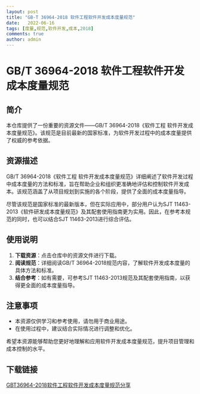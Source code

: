 ```yaml
---
layout: post
title: "GB-T 36964-2018 软件工程软件开发成本度量规范"
date:   2022-06-16
tags: [度量,规范,软件开发,成本,2018]
comments: true
author: admin
---
```

# GB/T 36964-2018 软件工程软件开发成本度量规范

## 简介

本仓库提供了一份重要的资源文件——GB/T 36964-2018《软件工程 软件开发成本度量规范》。该规范是目前最新的国家标准，为软件开发过程中的成本度量提供了权威的参考依据。

## 资源描述

GB/T 36964-2018《软件工程 软件开发成本度量规范》详细阐述了软件开发过程中成本度量的方法和标准，旨在帮助企业和组织更准确地评估和控制软件开发成本。该规范涵盖了从项目规划到实施的各个阶段，提供了全面的成本度量指导。

尽管该规范是国家标准的最新版本，但在实际应用中，部分用户认为SJT 11463-2013《软件研发成本度量规范》及其配套使用指南更为实用。因此，在参考本规范的同时，也可以结合SJT 11463-2013进行综合评估。

## 使用说明

1. **下载资源**：点击仓库中的资源文件进行下载。
2. **阅读规范**：详细阅读GB/T 36964-2018规范内容，了解软件开发成本度量的具体方法和标准。
3. **结合参考**：如有需要，可参考SJT 11463-2013规范及其配套使用指南，以获得更全面的成本度量指导。

## 注意事项

- 本资源仅供学习和参考使用，请勿用于商业用途。
- 在使用过程中，建议结合实际情况进行调整和优化。

希望本资源能够帮助您更好地理解和应用软件开发成本度量规范，提升项目管理和成本控制的水平。

## 下载链接

[GBT36964-2018软件工程软件开发成本度量规范分享](https://pan.quark.cn/s/8f26d0cef466)
